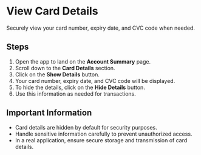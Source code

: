 # View Card Details

Securely view your card number, expiry date, and CVC code when needed.

## Steps

1. Open the app to land on the **Account Summary** page.
2. Scroll down to the **Card Details** section.
3. Click on the **Show Details** button.
4. Your card number, expiry date, and CVC code will be displayed.
5. To hide the details, click on the **Hide Details** button.
6. Use this information as needed for transactions.

## Important Information

- Card details are hidden by default for security purposes.
- Handle sensitive information carefully to prevent unauthorized access.
- In a real application, ensure secure storage and transmission of card details.